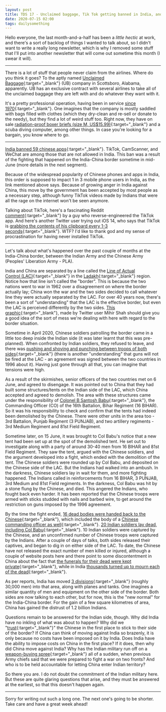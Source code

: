 ```yaml
---
layout: post
title: TDS 17 - Unclaimed baggage, Tik Tok getting banned in India, and a deadly India-China clash
date: 2020-07-15 02:00 
tags: dailysomething
---
```



Hello everyone, the last month-and-a-half has been a _little hectic_ at work, and there's a sort of backlog of things I wanted to talk about, so I didn't want to write a really long newsletter, which is why I removed some stuff that I'll put into another newsletter that will come out sometime this month (I swear it will). 

---

There is a lot of stuff that people never claim from the airlines. Where do you think it goes? To the aptly named [Unclaimed Baggage](https://www.unclaimedbaggage.com){:target="_blank"} (UB) company in Scottsboro, Alabama, apparently. UB has an exclusive contract with several airlines to take all of the unclaimed baggage they are left with and do whatever they want with it.  

It's a pretty professional operation, having been in service [since 1970](https://www.unclaimedbaggage.com/pages/our-history){:target="_blank"}. One imagines that the company is mostly saddled with bags filled with clothes (which they dry-clean and re-sell or donate to the needy), but they find a lot of weird stuff too. Right now, they have on sale [radiation-proof boxer briefs (size M, US\$15.99)](https://www.unclaimedbaggage.com/products/lambs-m-219-mens-underwear){:target="_blank"} and a scuba diving computer, among other things. In case you're looking for a bargain, you know where to go.  

---

[India banned 59 chinese apps](https://techcrunch.com/2020/06/29/india-bans-tiktok-dozens-of-other-chinese-apps/){:target="_blank"}. TikTok, CamScanner, and WeChat are among those that are not allowed in India. This ban was a result of the fighting that happened on the India-China border sometime in mid-June (more details in the next segment).  
  
Because of the widespread popularity of Chinese phones and apps in India, this order is supposed to impact 1 in 3 mobile phone users in India, as the link mentioned above says. Because of growing anger in India against China, this move by the government has been accepted by most people as a necessary step, although funny TikTok videos made by Indians that were all the rage on the internet won't be seen anymore.  
  
Talking about TikTok, here's a fascinating Reddit [comment](https://old.reddit.com/r/videos/comments/fxgi06/not_new_news_but_tbh_if_you_have_tiktiok_just_get/){:target="_blank"} by a guy who reverse-engineered the TikTok app. And here's another Twitter user trying out iOS 14, who says that TikTok is [grabbing the contents of his clipboard every 1-3 seconds](https://old.reddit.com/r/videos/comments/fxgi06/not_new_news_but_tbh_if_you_have_tiktiok_just_get/){:target="_blank"}. WTF? I'd like to thank god and my sense of procrastination for having never installed TikTok.  
  
---

Let's talk about what's happened over the past couple of months at the India-China border, between the Indian Army and the Chinese Army (Peoples' Liberation Army - PLA).  
  
India and China are separated by a line called the [Line of Actual Control (LAC)](https://en.wikipedia.org/wiki/Line_of_Actual_Control){:target="_blank"} in the [Ladakh](https://en.m.wikipedia.org/wiki/Ladakh){:target="_blank"} region. Notice how that line isn't called the "border". This is because the two nations went to war in 1962 over a disagreement on where the border actually lay; China won the war and the two sides decided to call whatever line they were actually separated by the LAC. For over 40 years now, there's been a sort of "understanding" that the LAC is the effective border, but even the LAC is perceived differently by the two sides. [This graphic](https://twitter.com/elmihiro/status/1265701027891699713/photo/1){:target="_blank"}, made by Twitter user Mihir Shah should give you a good idea of the sort of mess we're dealing with here with regard to the border situation.  
  
Sometime in April 2020, Chinese soldiers patrolling the border came in a little too deep inside the Indian side (it was later learnt that this was pre-planned). When confronted by Indian soldiers, they refused to leave, and there was [pushing and shoving and punching between troops of both sides](https://www.indiatoday.in/india/story/india-china-brawl-video-sikkim-decoded-lac-ladakh-galwan-psyops-1692003-2020-06-23){:target="_blank"} (there is another "understanding" that guns will not be fired at the LAC - an agreement was signed between the two countries in 1996 about it). Having just gone through all that, you can imagine that tensions were high.  
  
As a result of the skirmishes, senior officers of the two countries met on 6 June, and agreed to disengage. It was pointed out to China that they had built some structures/tents on the Indian side of the LAC, which China accepted and agreed to demolish. The area with these structures came under the responsibility of [Colonel B Santosh Babu](https://en.m.wikipedia.org/wiki/B._Santosh_Babu){:target="_blank"}, the Commanding Officer (CO) of the 16th Battalion, Bihar Regiment (16 BIHAR). So it was his responsibility to check and confirm that the tents had indeed been demolished by the Chinese. There were other units in the area too - 3rd Battalion, Punjab Regiment (3 PUNJAB), and two artillery regiments - 3rd Medium Regiment and 81st Field Regiment.  
  
Sometime later, on 15 June, it was brought to Col Babu's notice that a new tent had been set up at the spot of the demolished tent. He set out to investigate along with a party of around 30-40 men from 16 BIHAR and 81st Field Regiment. They saw the tent, argued with the Chinese soldiers, and the argument developed into a fight, which ended with the demolition of the tent. The Chinese soldiers were rounded up by Col Babu, and deposited on the Chinese side of the LAC. But the Indians had walked into an ambush. In the darkness, Chinese soldiers lay in wait for them, and more fighting happened. The Indians called in reinforcements from 16 BIHAR, 3 PUNJAB, 3rd Medium and 81st Field regiments. In the darkness, Col Babu was hit by a stone flung by the Chinese, and died. This angered the Indians, who fought back even harder. It has been reported that the Chinese troops were armed with sticks studded with nails and barbed wire, to get around the restriction on guns imposed by the 1996 agreement.  
  
By the time the fight ended, [16 dead bodies were handed back to the Chinese](https://www.indiatoday.in/india/story/3-separate-brawls-outsider-chinese-troops-more-most-detailed-account-of-the-brutal-june-15-galwan-battle-1691185-2020-06-21){:target="_blank"}, which included the body of a [Chinese commanding officer as well](https://www.ndtv.com/india-news/chinese-army-confirms-their-commanding-officer-was-killed-in-ladakh-face-off-during-military-level-talks-in-galwan-sources-2250280){:target="_blank"}. [20 Indian soldiers lay dead, including Col Babu](https://theprint.in/defence/these-are-the-20-soldiers-killed-in-action-in-galwan-after-clashes-with-chinese-troops/443441/){:target="_blank"}. 10 Indian soldiers were captured by the Chinese, and an unconfirmed number of Chinese troops were captured by the Indians. After a couple of days of talks, both sides released their captives, and began to dig in on either side of the LAC. To date, the Chinese have not released the exact number of men killed or injured, although a couple of website posts here and there point to some discontentment in China about the fact that [the funerals for their dead were kept private](https://twitter.com/aadilbrar/status/1275517989497044994){:target="_blank"}, while in India [thousands turned up to mourn each of the dead](https://www.youtube.com/watch?v=denlaUU8t9M&t=22){:target="_blank"}.  
  
As per reports, India has moved [3 divisions](https://www.hindustantimes.com/india-news/army-moves-3-divisions-tanks-to-ladakh-sector/story-rObj7wvAR6HtwbuJ5AdpXM.html){:target="_blank"} (roughly 30,000 men) into that area, along with planes and tanks. One imagines a similar quantity of men and equipment on the other side of the border. Both sides are now talking to each other, but for now, this is the "new normal" for the India-China border. For the gain of a few square kilometres of area, China has gained the distrust of 1.2 billion Indians.  
  
Questions remain to be answered for the Indian side, though. Why did India have no inkling of what was about to happen? Why did we "[trust](https://twitter.com/bsdhanoa/status/1283248018825703425?s=20){:target="_blank"}" the Chinese in the first place to stick to their side of the border? If China can think of moving against India so brazenly, it is only because no costs have been imposed on it by India. Does India have the ability to impose costs on China in the first place? If it does, then why did China move against India? Why has the Indian military run off on a [weapon-buying spree](https://www.hindustantimes.com/india-news/amid-border-row-india-allows-armed-forces-to-speed-up-weapon-purchases-worth-rs-300-crore/story-IpOpM5AiJeBz2w9PyhWncO.html){:target="_blank"} all of a sudden, when previous Army chiefs said that we were prepared to fight a war on two fronts? And who is to be held accountable for letting China enter Indian territory?  

So there you are. I do not doubt the commitment of the Indian military here. But these are quite glaring questions that arise, and they must be answered at the earliest, so that this doesn't happen again.  

---

Sorry for writing out such a long one. The next one's going to be shorter. Take care and have a great week ahead!